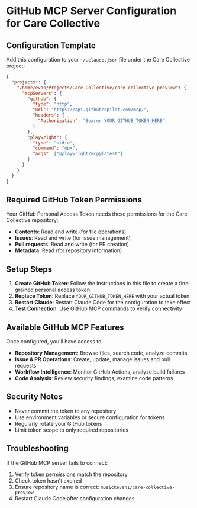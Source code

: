 # GitHub MCP Server Configuration for Care Collective

## Configuration Template

Add this configuration to your `~/.claude.json` file under the Care Collective project:

```json
{
  "projects": {
    "/home/evan/Projects/Care-Collective/care-collective-preview": {
      "mcpServers": {
        "github": {
          "type": "http",
          "url": "https://api.githubcopilot.com/mcp/",
          "headers": {
            "Authorization": "Bearer YOUR_GITHUB_TOKEN_HERE"
          }
        },
        "playwright": {
          "type": "stdio",
          "command": "npx",
          "args": ["@playwright/mcp@latest"]
        }
      }
    }
  }
}
```

## Required GitHub Token Permissions

Your GitHub Personal Access Token needs these permissions for the Care Collective repository:

- **Contents**: Read and write (for file operations)
- **Issues**: Read and write (for issue management)
- **Pull requests**: Read and write (for PR creation)
- **Metadata**: Read (for repository information)

## Setup Steps

1. **Create GitHub Token**: Follow the instructions in this file to create a fine-grained personal access token
2. **Replace Token**: Replace `YOUR_GITHUB_TOKEN_HERE` with your actual token
3. **Restart Claude**: Restart Claude Code for the configuration to take effect
4. **Test Connection**: Use GitHub MCP commands to verify connectivity

## Available GitHub MCP Features

Once configured, you'll have access to:

- **Repository Management**: Browse files, search code, analyze commits
- **Issue & PR Operations**: Create, update, manage issues and pull requests
- **Workflow Intelligence**: Monitor GitHub Actions, analyze build failures
- **Code Analysis**: Review security findings, examine code patterns

## Security Notes

- Never commit the token to any repository
- Use environment variables or secure configuration for tokens
- Regularly rotate your GitHub tokens
- Limit token scope to only required repositories

## Troubleshooting

If the GitHub MCP server fails to connect:

1. Verify token permissions match the repository
2. Check token hasn't expired
3. Ensure repository name is correct: `musickevan1/care-collective-preview`
4. Restart Claude Code after configuration changes